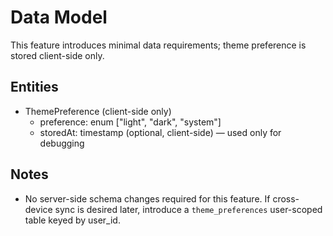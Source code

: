 # Data Model

This feature introduces minimal data requirements; theme preference is stored client-side only.

## Entities

- ThemePreference (client-side only)
  - preference: enum ["light", "dark", "system"]
  - storedAt: timestamp (optional, client-side) — used only for debugging

## Notes

- No server-side schema changes required for this feature. If cross-device sync is desired later, introduce a `theme_preferences` user-scoped table keyed by user_id.


